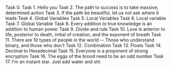 Task 0. <o>
Task 1. Hello you
Task 2. The path to success is to take massive, determined action
Task 3. If the path be beautiful, let us not ask where it leads
Task 4. Global Variables
Task 5. Local Variables
Task 6. Local variable
Task 7. Global Variable
Task 8. Every addition to true knowledge is an addition to human power
Task 9. Divide and rule 
Task 10. Love is anterior to life, posterior to death, initial of creation, and the exponent of breath
Task 11. There are 10 types of people in the world -- Those who understand binary, and those who don't
Task 12. Combination
Task 13. Floats
Task 14. Decimal to Hexadecimal
Task 15. Everyone is a proponent of strong encryption
Task 16. The eggs of the brood need to be an odd number
Task 17. I'm an instant star. Just add water and stir.
